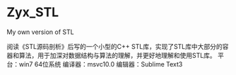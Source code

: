 # Zyx_STL
My own version of STL

阅读《STL源码剖析》后写的一个小型的C++ STL库，实现了STL库中大部分的容器和算法，用于加深对数据结构与算法的理解，并更好地理解和使用STL库。
平台：win7 64位系统
编译器：msvc10.0
编辑器：Sublime Text3
